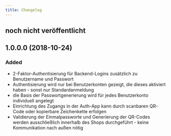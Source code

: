 ```yaml
---
title: Changelog
---
```


## noch nicht veröffentlicht

## 1.0.0.0 (2018-10-24)

### Added
- 2-Faktor-Authentisierung für Backend-Logins zusätzlich zu Benutzername und Passwort
- Authentisierung wird nur bei Benutzerkonten gezeigt, die dieses aktiviert haben - sonst nur Standardanmeldung
- die Basis der Passwortgenerierung wird für jedes Benutzerkonto individuell angelegt
- Einrichtung des Zugangs in der Auth-App kann durch scanbaren QR-Code oder kopierbare Zeichenkette erfolgen
- Validierung der Einmalpassworte und Generierung der QR-Codes werden ausschließlich innerhalb des Shops durchgeführt - keine Kommunikation nach außen nötig
